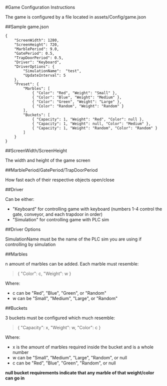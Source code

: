 #Game Configuration Instructions

The game is configured by a file located in assets/Config/game.json

##Sample game.json

```
{
    "ScreenWidth": 1280,
    "ScreenHeight": 720,
    "MarblePeriod": 9.0,
    "GatePeriod": 0.5,
    "TrapDoorPeriod": 0.5,
    "Driver": "Keyboard",
    "DriverOptions": {
        "SimulationName":  "test",
        "UpdateInterval": 5
    },
    "Preset": {
        "Marbles": [
            { "Color": "Red", "Weight": "Small" },
            { "Color": "Blue", "Weight": "Medium" },
            { "Color": "Green", "Weight": "Large" },
            { "Color": "Random", "Weight": "Random" }
        ],
        "Buckets": [
            { "Capacity": 1, "Weight": "Red", "Color": null },
            { "Capacity": 1, "Weight": null, "Color": "Medium" },
            { "Capacity": 1, "Weight": "Random", "Color": "Random" }
        ]
    }
}
```
##ScreenWidth/ScreenHeight

The width and height of the game screen

##MarblePeriod/GatePeriod/TrapDoorPeriod

How fast each of their respective objects open/close

##Driver

Can be either:
* "Keyboard" for controlling game with keyboard (numbers 1-4 control the gate, conveyor, and each trapdoor in order)
* "Simulation" for controlling game with PLC sim

##Driver Options

SimulationName must be the name of the PLC sim you are using if controlling by simulation

##Marbles

n amount of marbles can be added. Each marble must resemble:

>{ "Color": c, "Weight": w }

Where:
* c can be "Red", "Blue", "Green", or "Random"
* w can be "Small", "Medium", "Large", or "Random"

##Buckets

3 buckets must be configured which much resemble:

>{ "Capacity": x, "Weight": w, "Color": c }

Where:
* x is the amount of marbles required inside the bucket and is a whole number
* w can be "Small", "Medium", "Large", "Random", or null
* c can be "Red", "Blue", "Green", "Random", or null

**null bucket requirements indicate that any marble of that weight/color can go in**